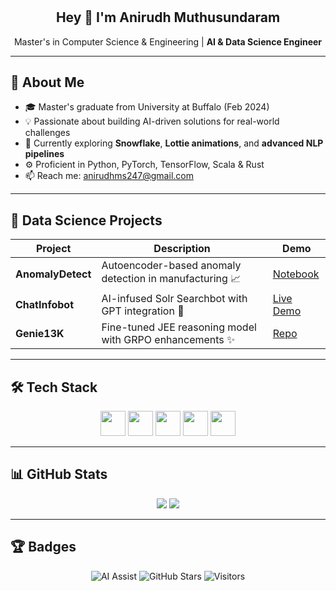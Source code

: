 <h1 align="center">
  <lottie-player 
    src="https://assets8.lottiefiles.com/packages/lf20_jcikwtux.json"  
    background="transparent"  
    speed="1"  
    style="width: 300px; height: 300px;"  
    loop  
    autoplay>
  </lottie-player>
</h1>

<h2 align="center">Hey 👋 I'm <b>Anirudh Muthusundaram</b></h2>
<p align="center">
  Master's in Computer Science & Engineering | <strong>AI & Data Science Engineer</strong>
</p>

---

## 🔭 About Me
- 🎓 Master's graduate from University at Buffalo (Feb 2024)  
- 💡 Passionate about building AI-driven solutions for real-world challenges  
- 🌱 Currently exploring **Snowflake**, **Lottie animations**, and **advanced NLP pipelines**  
- ⚙️ Proficient in Python, PyTorch, TensorFlow, Scala & Rust  
- 📫 Reach me: <a href="mailto:anirudhms247@gmail.com">anirudhms247@gmail.com</a>

---

## 🚀 Data Science Projects
| Project | Description | Demo |
| --- | --- | --- |
| **AnomalyDetect** | Autoencoder-based anomaly detection in manufacturing 📈 | [Notebook](#) |
| **ChatInfobot** | AI-infused Solr Searchbot with GPT integration 🤖 | [Live Demo](#) |
| **Genie13K** | Fine-tuned JEE reasoning model with GRPO enhancements ✨ | [Repo](#) |

---

## 🛠️ Tech Stack
<div align="center">
  <img src="https://cdn.jsdelivr.net/gh/devicons/devicon/icons/python/python-original.svg" width="40"/>
  <img src="https://cdn.jsdelivr.net/gh/devicons/devicon/icons/pytorch/pytorch-original.svg" width="40"/>
  <img src="https://cdn.jsdelivr.net/gh/devicons/devicon/icons/tensorflow/tensorflow-original.svg" width="40"/>
  <img src="https://cdn.jsdelivr.net/gh/devicons/devicon/icons/rust/rust-original.svg" width="40"/>
  <img src="https://cdn.jsdelivr.net/gh/devicons/devicon/icons/scala/scala-original.svg" width="40"/>
</div>

---

## 📊 GitHub Stats
<div align="center">
  <img src="https://github-readme-stats.vercel.app/api?username=anirudh-muthusundaram&show_icons=true&theme=dracula"/>
  <img src="https://github-readme-stats.vercel.app/api/top-langs/?username=anirudh-muthusundaram&layout=compact&theme=dracula"/>
</div>

---

## 🏆 Badges
<p align="center">
  <img alt="AI Assist" src="https://img.shields.io/badge/AI-Assist-blue?logo=artificial-intelligence"/>
  <img alt="GitHub Stars" src="https://img.shields.io/github/stars/anirudh-muthusundaram?style=social"/>
  <img alt="Visitors" src="https://visitor-badge.glitch.me/badge?page_id=anirudh-muthusundaram.profile"/>
</p>
